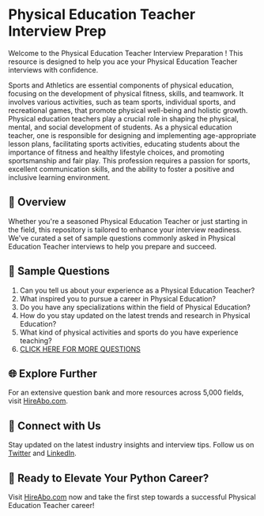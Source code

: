 # Physical Education Teacher Interview Prep

Welcome to the Physical Education Teacher Interview Preparation ! This resource is designed to help you ace your Physical Education Teacher interviews with confidence.

Sports and Athletics are essential components of physical education, focusing on the development of physical fitness, skills, and teamwork. It involves various activities, such as team sports, individual sports, and recreational games, that promote physical well-being and holistic growth. Physical education teachers play a crucial role in shaping the physical, mental, and social development of students. As a physical education teacher, one is responsible for designing and implementing age-appropriate lesson plans, facilitating sports activities, educating students about the importance of fitness and healthy lifestyle choices, and promoting sportsmanship and fair play. This profession requires a passion for sports, excellent communication skills, and the ability to foster a positive and inclusive learning environment.

## 🚀 Overview

Whether you're a seasoned Physical Education Teacher or just starting in the field, this repository is tailored to enhance your interview readiness. We've curated a set of sample questions commonly asked in Physical Education Teacher interviews to help you prepare and succeed.

## 📝 Sample Questions

1. Can you tell us about your experience as a Physical Education Teacher?
2. What inspired you to pursue a career in Physical Education?
3. Do you have any specializations within the field of Physical Education?
4. How do you stay updated on the latest trends and research in Physical Education?
5. What kind of physical activities and sports do you have experience teaching?
6. [CLICK HERE FOR MORE QUESTIONS](https://hireabo.com/job/15_4_0/Physical%20Education%20Teacher)

## 🌐 Explore Further

For an extensive question bank and more resources across 5,000 fields, visit [HireAbo.com](https://www.hireabo.com).

## 📱 Connect with Us

Stay updated on the latest industry insights and interview tips. Follow us on [Twitter](https://twitter.com/hireabo) and [LinkedIn](https://www.linkedin.com/in/hire-abo-3609972a8/).

## 🚀 Ready to Elevate Your Python Career?

Visit [HireAbo.com](https://www.hireabo.com) now and take the first step towards a successful Physical Education Teacher career!